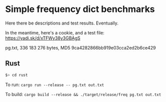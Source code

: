Simple frequency dict benchmarks
=================================

Here there be descriptions and test results. Eventually.

In the meantime, here's a cookie, and a test file: https://yadi.sk/d/xTFWy38y3GBAgS

pg.txt, 336 183 276 bytes, MD5 9ca4282866bb919e03cca2ed2b6ce429

Rust
----

```bash
$> cd rust
```

To run: `cargo run --release -- pg.txt out.txt`

To build: `cargo build --release && ./target/release/freq pg.txt out.txt`

